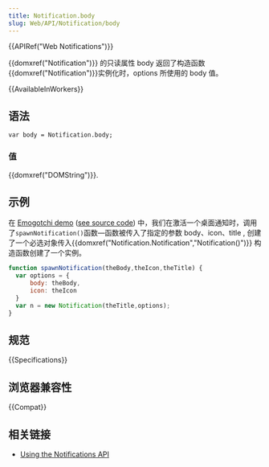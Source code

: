 ```yaml
---
title: Notification.body
slug: Web/API/Notification/body
---
```


{{APIRef("Web Notifications")}}

{{domxref("Notification")}} 的只读属性 body 返回了构造函数{{domxref("Notification")}}实例化时，options 所使用的 body 值。

{{AvailableInWorkers}}

## 语法

```plain
var body = Notification.body;
```

### 值

{{domxref("DOMString")}}.

## 示例

在 [Emogotchi demo](https://mdn.github.io/emogotchi/) ([see source code](https://github.com/mdn/emogotchi)) 中，我们在激活一个桌面通知时，调用了`spawnNotification()`函数—函数被传入了指定的参数 body、icon、title , 创建了一个必选对象传入{{domxref("Notification.Notification","Notification()")}} 构造函数创建了一个实例。

```js
function spawnNotification(theBody,theIcon,theTitle) {
  var options = {
      body: theBody,
      icon: theIcon
  }
  var n = new Notification(theTitle,options);
}
```

## 规范

{{Specifications}}

## 浏览器兼容性

{{Compat}}

## 相关链接

- [Using the Notifications API](/zh-CN/docs/Web/API/Notifications_API/Using_the_Notifications_API)
